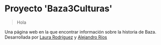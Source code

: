 # Proyecto 'Baza3Culturas'

> Hola

Una página web en la que encontrar información sobre la historia de Baza.
Desarrollada por [Laura Rodríguez](https://github.com/lauraRodri98) y [Alejandro Ríos](https://github.com/ariolop)